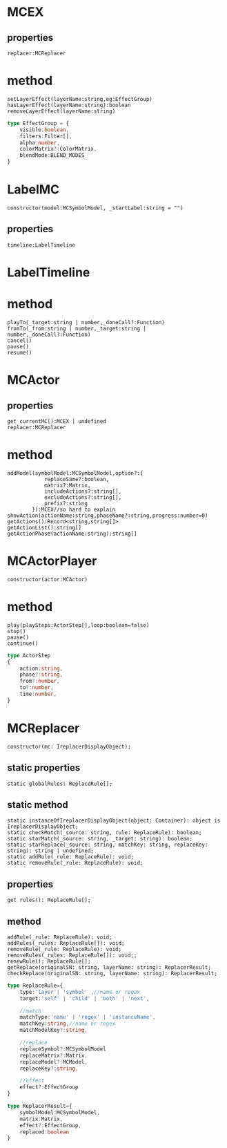 # MCEX 
## properties
    replacer:MCReplacer
# method
    setLayerEffect(layerName:string,eg:EffectGroup)
    hasLayerEffect(layerName:string):boolean
    removeLayerEffect(layerName:string)

```ts
type EffectGroup = {
	visible:boolean,
	filters:Filter[],
	alpha:number,
	colorMatrix?:ColorMatrix,
	blendMode:BLEND_MODES
}
```



# LabelMC
    constructor(model:MCSymbolModel, _startLabel:string = "")
## properties
    timeline:LabelTimeline

# LabelTimeline 
# method
    playTo(_target:string | number,_doneCall?:Function)
    fromTo(_from:string | number,_target:string | number,_doneCall?:Function)
    cancel()
    pause()
    resume()



# MCActor
## properties
    get currentMC():MCEX | undefined
    replacer:MCReplacer
# method
    addModel(symbolModel:MCSymbolModel,option?:{
                replaceSame?:boolean,
                matrix?:Matrix,
                includeActions?:string[],
                excludeActions?:string[],
                prefix?:string
            }):MCEX//so hard to explain
    showAction(actionName:string,phaseName?:string,progress:number=0)
    getActions():Record<string,string[]>
    getActionList():string[]
    getActionPhase(actionName:string):string[]



# MCActorPlayer
    constructor(actor:MCActor)
# method
    play(playSteps:ActorStep[],loop:boolean=false)
    stop()
    pause()
    continue()

```ts
type ActorStep
{
    action:string,
    phase?:string,
    from?:number,
    to?:number,
    time:number,
}
```









# MCReplacer
    constructor(mc: IreplacerDisplayObject);
## static properties
    static globalRules: ReplaceRule[];
## static  method
    static instanceOfIreplacerDisplayObject(object: Container): object is IreplacerDisplayObject;
    static checkMatch(_source: string, rule: ReplaceRule): boolean;
    static starMatch(_source: string, _target: string): boolean;
    static starReplace(_source: string, matchKey: string, replaceKey: string): string | undefined;
    static addRule(_rule: ReplaceRule): void;
    static removeRule(_rule: ReplaceRule): void;
## properties
    get rules(): ReplaceRule[];
## method
    addRule(_rule: ReplaceRule): void;
    addRules(_rules: ReplaceRule[]): void;
    removeRule(_rule: ReplaceRule): void;
    removeRules(_rules: ReplaceRule[]): void;;
    renewRule(): ReplaceRule[];
    getReplace(originalSN: string, layerName: string): ReplacerResult;
    checkReplace(originalSN: string, layerName: string): ReplacerResult;

```ts
type ReplaceRule={
    type:'layer'| 'symbol' ,//name or regex
    target:'self' | 'child' | 'both' | 'next',

    //match
    matchType:'name' | 'regex' | 'instanceName',
    matchKey:string,//name or regex
    matchModelKey?:string,

    //replace
    replaceSymbol?:MCSymbolModel
    replaceMatrix?:Matrix,
    replaceModel?:MCModel,
    replaceKey?:string,

    //effect
    effect?:EffectGroup
}
```
```ts
type ReplacerResult={
    symbolModel:MCSymbolModel,
    matrix:Matrix,
    effect?:EffectGroup,
    replaced:boolean
}
```